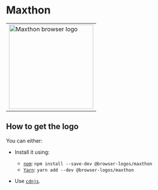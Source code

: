 Maxthon
=======

<!-- markdownlint-disable line-length no-inline-html -->
<table>
    <tr height=240>
        <td>
            <a href="https://github.com/alrra/browser-logos/tree/8fab53c2544fe45642f4b330f21c426a07c63367/src/maxthon">
                <img width=230 src="https://raw.githubusercontent.com/alrra/browser-logos/8fab53c2544fe45642f4b330f21c426a07c63367/src/maxthon/maxthon_512x512.png" alt="Maxthon browser logo">
            </a>
        </td>
    </tr>
</table>
<!-- markdownlint-enable line-length no-inline-html -->

How to get the logo
-------------------

You can either:

* Install it using:

  * [`npm`][npm]: `npm install --save-dev @browser-logos/maxthon`
  * [`Yarn`][yarn]: `yarn add --dev @browser-logos/maxthon`

* Use [`cdnjs`][cdnjs].

<!-- Link labels: -->

[cdnjs]: https://cdnjs.com/libraries/browser-logos
[npm]: https://www.npmjs.com/
[yarn]: https://yarnpkg.com/
